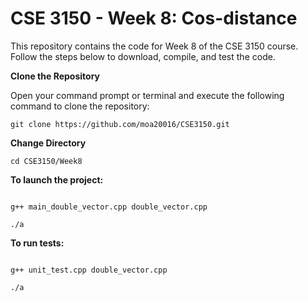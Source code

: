 # CSE 3150 - Week 8: Cos-distance
This repository contains the code for Week 8 of the CSE 3150 course. Follow the steps below to download, compile, and test the code.

**Clone the Repository**

Open your command prompt or terminal and execute the following command to clone the repository:
```shell
git clone https://github.com/moa20016/CSE3150.git
```
**Change Directory**

```shell
cd CSE3150/Week8
```
**To launch the project:**

```shell

g++ main_double_vector.cpp double_vector.cpp
```
```shell
./a
```


**To run tests:**

```shell

g++ unit_test.cpp double_vector.cpp
```
```shell
./a
```
